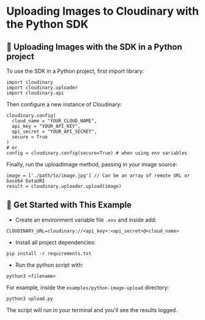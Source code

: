 # Uploading Images to Cloudinary with the Python SDK

## 🧰 Uploading Images with the SDK in a Python project

To use the SDK in a Python project, first import library:

```
import cloudinary
import cloudinary.uploader
import cloudinary.api
```

Then configure a new instance of Cloudinary:

```
cloudinary.config( 
  cloud_name = "YOUR_CLOUD_NAME", 
  api_key = "YOUR_API_KEY", 
  api_secret = "YOUR_API_SECRET",
  secure = True
)
# or
config = cloudinary.config(secure=True) # when using env variables
```

Finally, run the uploadImage method, passing in your image source:

```
image = ['./path/to/image.jpg'] // Can be an array of remote URL or base64 DataURI
result = cloudinary.uploader.upload(image)
```

## 🚀 Get Started with This Example

* Create an environment variable file `.env` and inside add:
```
CLOUDINARY_URL=cloudinary://<api_key>:<api_secret>@<cloud_name>
```

* Install all project dependencies:

```
pip install -r requirements.txt
```

* Run the python script with:

```
python3 <filename>
```

For example, inside the `examples/python-image-upload` directory:

```
python3 upload.py
```

The script will run in your terminal and you'll see the results logged.
